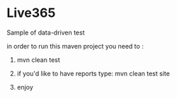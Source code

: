 Live365
=======

Sample of data-driven test

in order to run this maven project you need to :

1. mvn clean test

2. if you'd like to have reports type: mvn clean test site

3. enjoy
